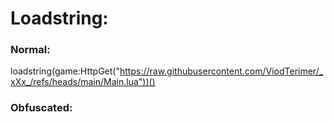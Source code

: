 # Loadstring:
### Normal:
loadstring(game:HttpGet("https://raw.githubusercontent.com/ViodTerimer/_xXx_/refs/heads/main/Main.lua"))()

### Obfuscated:
